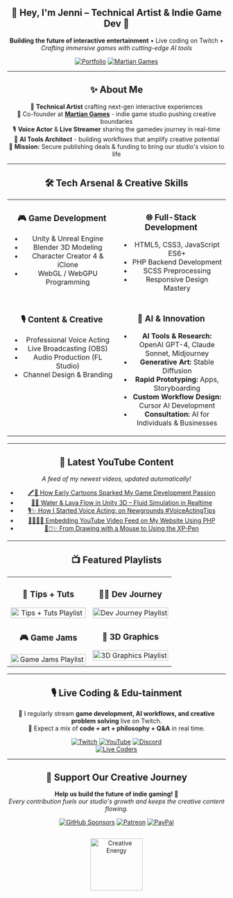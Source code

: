 <div align="center">

## 💜 Hey, I'm Jenni – Technical Artist & Indie Game Dev 🚀
**Building the future of interactive entertainment** • Live coding on Twitch • *Crafting immersive games with cutting-edge AI tools*

[![Portfolio](https://img.shields.io/badge/👩‍💻_Portfolio-jenninexus.com-D14BFF?style=flat&logo=google-chrome&logoColor=white)](https://jenninexus.com)
[![Martian Games](https://img.shields.io/badge/Martian_Games_Studio-FF6EC4?style=flat&logo=github&logoColor=white)](https://github.com/monofinitystudio)

</div>

---

<div align="center">

## ✨ About Me

🎨 **Technical Artist** crafting next-gen interactive experiences  
🏢 Co-founder at **[Martian Games](https://github.com/monofinitystudio)** - indie game studio pushing creative boundaries  
🎙️ **Voice Actor** & **Live Streamer** sharing the gamedev journey in real-time  
🤖 **AI Tools Architect** - building workflows that amplify creative potential  
🎯 **Mission:** Secure publishing deals & funding to bring our studio's vision to life  

</div>

---

<div align="center">

## 🛠️ Tech Arsenal & Creative Skills  

<table>
  <tr>
    <td align="center" width="50%" valign="top">

### 🎮 Game Development
- Unity & Unreal Engine  
- Blender 3D Modeling  
- Character Creator 4 & iClone  
- WebGL / WebGPU Programming  

</td>
    <td align="center" width="50%" valign="top">

### 🌐 Full-Stack Development
- HTML5, CSS3, JavaScript ES6+  
- PHP Backend Development  
- SCSS Preprocessing  
- Responsive Design Mastery  

</td>
  </tr>
  <tr>
    <td align="center" width="50%" valign="top">

### 🎙️ Content & Creative
- Professional Voice Acting  
- Live Broadcasting (OBS)  
- Audio Production (FL Studio)  
- Channel Design & Branding  

</td>
    <td align="center" width="50%" valign="top">

### 🤖 AI & Innovation
- **AI Tools & Research:** OpenAI GPT-4, Claude Sonnet, Midjourney  
- **Generative Art:** Stable Diffusion  
- **Rapid Prototyping:** Apps, Storyboarding  
- **Custom Workflow Design:** Cursor AI Development  
- **Consultation:** AI for Individuals & Businesses  

</td>
  </tr>
</table>

</div>

---

<div align="center">

## 🎥 Latest YouTube Content  

*A feed of my newest videos, updated automatically!*  

<!-- YOUTUBE:START -->
- [🖍️👾 How Early Cartoons Sparked My Game Development Passion](https://www.youtube.com/shorts/umr97zzfmuU)  
- [🌊🔥 Water & Lava Flow in Unity 3D – Fluid Simulation in Realtime](https://www.youtube.com/shorts/31wITZAsPgI)  
- [🎙️✨ How I Started Voice Acting: on Newgrounds #VoiceActingTips](https://www.youtube.com/shorts/aShHqIyXo9g)  
- [👩🏼‍💻🎥 Embedding YouTube Video Feed on My Website Using PHP](https://www.youtube.com/shorts/FwOe9qx7hm8)  
- [🎨🖱️✨ From Drawing with a Mouse to Using the XP-Pen](https://www.youtube.com/shorts/-jpWp98syGo)  
<!-- YOUTUBE:END -->

</div>

---

<div align="center">

## 📺 Featured Playlists  

<table>
  <tr>
    <td align="center" width="50%" valign="top">

### 🧠 Tips + Tuts
<a href="https://youtube.com/playlist?list=PL9QBjNDhgNwTnv3qzgtrxReBySCOv7SFN">
  <img src="https://i.ytimg.com/vi/FwOe9qx7hm8/maxresdefault.jpg" alt="Tips + Tuts Playlist" width="100%">
</a>

</td>
    <td align="center" width="50%" valign="top">

### 👩‍💻 Dev Journey
<a href="https://youtube.com/playlist?list=PL9QBjNDhgNwRsznW8e3-KVmwfEuwvr7Yi">
  <img src="https://i.ytimg.com/vi/umr97zzfmuU/maxresdefault.jpg" alt="Dev Journey Playlist" width="100%">
</a>

</td>
  </tr>
  <tr>
    <td align="center" width="50%" valign="top">

### 🎮 Game Jams
<a href="https://youtube.com/playlist?list=PL9QBjNDhgNwTFn7QSZRbZGoKCCIsUlemX">
  <img src="https://i.ytimg.com/vi/31wITZAsPgI/maxresdefault.jpg" alt="Game Jams Playlist" width="100%">
</a>

</td>
    <td align="center" width="50%" valign="top">

### 🎨 3D Graphics
<a href="https://youtube.com/playlist?list=PLYI86hek1EWcNBgR0ilmsUsDLWHHDxEet">
  <img src="https://i.ytimg.com/vi/-jpWp98syGo/maxresdefault.jpg" alt="3D Graphics Playlist" width="100%">
</a>

</td>
  </tr>
</table>

</div>

---

<div align="center">

## 🎙️ Live Coding & Edu-tainment  

🎥 I regularly stream **game development, AI workflows, and creative problem solving** live on Twitch.  
🎤 Expect a mix of **code + art + philosophy + Q&A** in real time.  

[![Twitch](https://img.shields.io/badge/Twitch-9146FF?style=flat&logo=twitch&logoColor=white)](https://twitch.tv/JenniNexus)
[![YouTube](https://img.shields.io/badge/YouTube-FF0000?style=flat&logo=youtube&logoColor=white)](https://youtube.com/@jenninexus)
[![Discord](https://img.shields.io/badge/Discord-5865F2?style=flat&logo=discord&logoColor=white)](https://discord.gg/KYPh7Cp)  
[![Live Coders](https://img.shields.io/badge/Live_Coders_Ambassador-A563D1?style=flat&logo=code&logoColor=white)](https://livecoders.dev/members/jenninexus)

</div>

---

<div align="center">

## 💖 Support Our Creative Journey  

**Help us build the future of indie gaming! 🚀**  
*Every contribution fuels our studio's growth and keeps the creative content flowing.*  

[![GitHub Sponsors](https://img.shields.io/badge/GitHub_Sponsors-D14BFF?style=flat&logo=github&logoColor=white)](https://github.com/sponsors/jenninexus)
[![Patreon](https://img.shields.io/badge/Patreon-FF6EC4?style=flat&logo=patreon&logoColor=white)](https://patreon.com/jenninexus)
[![PayPal](https://img.shields.io/badge/PayPal-A563D1?style=flat&logo=paypal&logoColor=white)](https://paypal.me/jenninexus)

</div>

<div align="center">
<img src="https://media.giphy.com/media/5wWf7GZ2ASBPu7QGwTu/giphy.gif" width="120" alt="Creative Energy" style="margin: 15px 0;">
</div>
